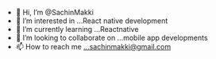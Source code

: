 - 👋 Hi, I’m @SachinMakki
- 👀 I’m interested in ...React native development
- 🌱 I’m currently learning ...Reactnative
- 💞️ I’m looking to collaborate on ...mobile app developments
- 📫 How to reach me ...sachinmakki@gmail.com

<!---
SachinMakki/SachinMakki is a ✨ special ✨ repository because its `README.md` (this file) appears on your GitHub profile.
You can click the Preview link to take a look at your changes.
--->
